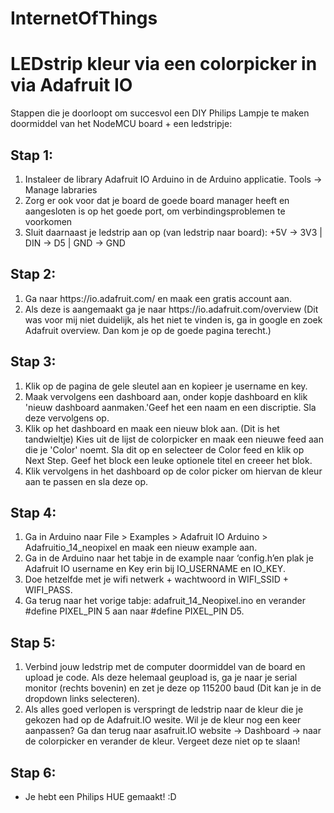 # InternetOfThings

<H1> LEDstrip kleur via een colorpicker in via Adafruit IO </H1> 


Stappen die je doorloopt om succesvol een DIY Philips Lampje te maken doormiddel van het NodeMCU board + een ledstripje:


<H2>Stap 1: </H2>
<ol>
  <li>Instaleer de library Adafruit IO Arduino in de Arduino applicatie. Tools -> Manage labraries</li>
  <li>Zorg er ook voor dat je board de goede board manager heeft en aangesloten is op het goede port, om verbindingsproblemen te voorkomen</li>
  <li>Sluit daarnaast je ledstrip aan op (van ledstrip naar board): +5V -> 3V3 | DIN -> D5 | GND -> GND </li>
</ol>

<H2>Stap 2: </H2>
<ol>
<li> Ga naar https://io.adafruit.com/ en maak een gratis account aan. </li>
<li> Als deze is aangemaakt ga je naar https://io.adafruit.com/overview (Dit was voor mij niet duidelijk, als het niet te vinden is, ga in google en zoek Adafruit overview. Dan kom je op de goede pagina terecht.) </li>
</ol>

<H2>Stap 3: </H2>
<ol>
<li>  Klik op de pagina de gele sleutel aan en kopieer je username en key. </li>
<li>  Maak vervolgens een dashboard aan, onder kopje dashboard en klik 'nieuw dashboard aanmaken.'Geef het een naam en een discriptie. Sla deze vervolgens op. </li>
<li>  Klik op het dashboard en maak een nieuw blok aan. (Dit is het tandwieltje) Kies uit de lijst de colorpicker en maak een nieuwe feed aan die je 'Color' noemt. Sla dit op en selecteer de Color feed en klik op Next Step. Geef het block een leuke optionele titel en creeer het blok. </li>
<li> Klik vervolgens in het dashboard op de color picker om hiervan de kleur aan te passen en sla deze op.</li>
</ol>

<H2>Stap 4: </H2> 
<ol>
<li> Ga in Arduino naar File > Examples > Adafruit IO Arduino > Adafruitio_14_neopixel en maak een nieuw example aan. </li>
<li> Ga in de Arduino naar het tabje in de example naar ‘config.h’en plak je Adafruit IO username en Key erin bij IO_USERNAME en IO_KEY. </li>
<li> Doe hetzelfde met je wifi netwerk + wachtwoord in WIFI_SSID + WIFI_PASS. </li>
<li> Ga terug naar het vorige tabje: adafruit_14_Neopixel.ino en verander #define PIXEL_PIN 5 aan naar #define PIXEL_PIN D5.</li>
</ol>

<H2>Stap 5: </H2>
<ol>
<li> Verbind jouw ledstrip met de computer doormiddel van de board en upload je code. Als deze helemaal geupload is, ga je naar je serial monitor (rechts bovenin) en zet je deze op 115200 baud (Dit kan je in de dropdown links selecteren). </li>
<li> Als alles goed verlopen is verspringt de ledstrip naar de kleur die je gekozen had op de Adafruit.IO wesite. Wil je de kleur nog een keer aanpassen? Ga dan terug naar asafruit.IO website -> Dashboard -> naar de colorpicker en verander de kleur. Vergeet deze niet op te slaan! </li>
</ol>


<H2>Stap 6: </H2> 
<ul>
<li> Je hebt een Philips HUE gemaakt! :D </li>
</ul>
